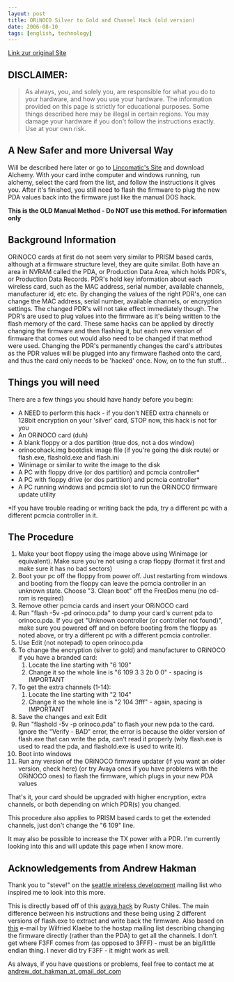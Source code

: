 ```yaml
---
layout: post
title: ORiNOCO Silver to Gold and Channel Hack (old version)
date: 2006-08-10
tags: [english, technology]
---
```


[Link zur original Site](http://www.andrewhakman.dhs.org/orinoco/)

## DISCLAIMER:
> As always, you, and solely you, are responsible for what you do to your hardware, and how you use your hardware. The information provided on this page is strictly for educational purposes. Some things described here may be illegal in certain regions. You may damage your hardware if you don't follow the instructions exactly. Use at your own risk.

## A New Safer and more Universal Way

Will be described here later or go to [Lincomatic's Site](http://www.lincomatic.com/wireless/software.html) and download Alchemy. With your card inthe computer and windows running, run alchemy, select the card from the list, and follow the instructions it gives you. After it's finished, you still need to flash the firmware to plug the new PDA values back into the firmware just like the manual DOS hack.

__This is the OLD Manual Method - Do NOT use this method. For information only__

## Background Information
ORiNOCO cards at first do not seem very similar to PRISM based cards, although at a firmware structure level, they are quite similar. Both have an area in NVRAM called the PDA, or Production Data Area, which holds PDR's, or Production Data Records. PDR's hold key information about each wireless card, such as the MAC address, serial number, available channels, manufacturer id, etc etc. By changing the values of the right PDR's, one can change the MAC address, serial number, available channels, or encryption settings. The changed PDR's will not take effect immediately though. The PDR's are used to plug values into the firmware as it's being written to the flash memory of the card. These same hacks can be applied by directly changing the firmware and then flashing it, but each new version of firmware that comes out would also need to be changed if that method were used. Changing the PDR's permanently changes the card's attributes as the PDR values will be plugged into any firmware flashed onto the card, and thus the card only needs to be 'hacked' once. Now, on to the fun stuff...

## Things you will need
There are a few things you should have handy before you begin:

*   A NEED to perform this hack - if you don't NEED extra channels or 128bit encryption on your 'silver' card, STOP now, this hack is not for you
*   An ORiNOCO card (duh)
*   A blank floppy or a dos partition (true dos, not a dos window)
*   orinocohack.img bootdisk image file (if you're going the disk route) or flash.exe, flashold.exe and flash.ini
*   Winimage or similar to write the image to the disk
*   A PC with floppy drive (or dos partition) and pcmcia controller*
*   A PC with floppy drive (or dos partition) and pcmcia controller*
*   A PC running windows and pcmcia slot to run the ORiNOCO firmware update utility

*If you have trouble reading or writing back the pda, try a different pc with a different pcmcia controller in it. 

## The Procedure
1.  Make your boot floppy using the image above using Winimage (or equivalent). Make sure you're not using a crap floppy (format it first and make sure it has no bad sectors)
2.  Boot your pc off the floppy from power off. Just restarting from windows and booting from the floppy can leave the pcmcia controller in an unknown state. Choose "3\. Clean boot" off the FreeDos menu (no cd-rom is required)
3.  Remove other pcmcia cards and insert your ORiNOCO card
4.  Run "flash -5v -pd orinoco.pda" to dump your card's current pda to orinoco.pda. If you get "Unknown coontroller (or controller not found)", make sure you powered off and on before booting from the floppy as noted above, or try a different pc with a different pcmcia controller.
5.  Use Edit (not notepad) to open orinoco.pda
6.  To change the encryption (silver to gold) and manufacturer to ORiNOCO if you have a branded card:
    1.  Locate the line starting with "6 109"
    2.  Change it so the whole line is "6 109 3 3 2b 0 0" - spacing is IMPORTANT
7.  To get the extra channels (1-14):
    1.  Locate the line starting with "2 104"
    2.  Change it so the whole line is "2 104 3fff" - again, spacing is IMPORTANT
8.  Save the changes and exit Edit
9.  Run "flashold -5v -p orinoco.pda" to flash your new pda to the card. Ignore the "Verify - BAD" error, the error is because the older version of flash.exe that can write the pda, can't read it properly (why flash.exe is used to read the pda, and flashold.exe is used to write it).
10.  Boot into windows
11.  Run any version of the ORiNOCO firmware updater (if you want an older version, check <a>here</a>) (or try Avaya ones if you have problems with the ORiNOCO ones) to flash the firmware, which plugs in your new PDA values

That's it, your card should be upgraded with higher encryption, extra channels, or both depending on which PDR(s) you changed.

This procedure also applies to PRISM based cards to get the extended channels, just don't change the "6 109" line.

It may also be possible to increase the TX power with a PDR. I'm currently looking into this and will update this page when I know more. 

## Acknowledgements from Andrew Hakman
Thank you to "steve!" on the [seattle wireless development](http://www.seattlewireless.net/) mailing list who inspired me to look into this more.

This is directly based off of this [avaya hack](http://thefilevault.org/wardriving/avayahack/) by Rusty Chiles. The main difference between his instructions and these being using 2 different versions of flash.exe to extract and write back the firmware. Also based on [this](http://lists.shmoo.com/pipermail/hostap/2003-July/003558.html) e-mail by Wilfried Klaebe to the hostap mailing list describing changing the firmware directly (rather than the PDA) to get all the channels. I don't get where F3FF comes from (as opposed to 3FFF) - must be an big/little endian thing. I never did try F3FF - it might work as well.

As always, if you have questions or problems, feel free to contact me at [andrew_dot_hakman_at_gmail_dot_com](mailt:andrew_dot_hakman_at_gmail.com)